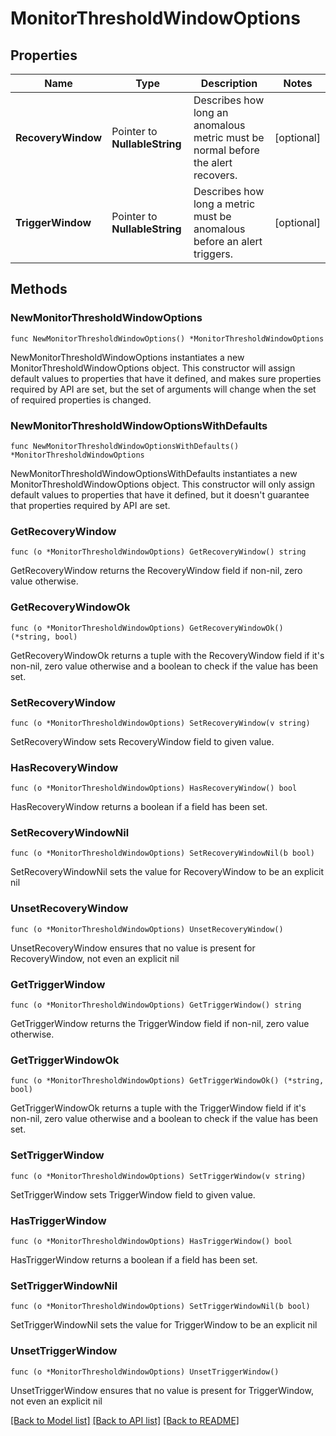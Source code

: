 # MonitorThresholdWindowOptions

## Properties

| Name               | Type                          | Description                                                                      | Notes      |
| ------------------ | ----------------------------- | -------------------------------------------------------------------------------- | ---------- |
| **RecoveryWindow** | Pointer to **NullableString** | Describes how long an anomalous metric must be normal before the alert recovers. | [optional] |
| **TriggerWindow**  | Pointer to **NullableString** | Describes how long a metric must be anomalous before an alert triggers.          | [optional] |

## Methods

### NewMonitorThresholdWindowOptions

`func NewMonitorThresholdWindowOptions() *MonitorThresholdWindowOptions`

NewMonitorThresholdWindowOptions instantiates a new MonitorThresholdWindowOptions object.
This constructor will assign default values to properties that have it defined,
and makes sure properties required by API are set, but the set of arguments
will change when the set of required properties is changed.

### NewMonitorThresholdWindowOptionsWithDefaults

`func NewMonitorThresholdWindowOptionsWithDefaults() *MonitorThresholdWindowOptions`

NewMonitorThresholdWindowOptionsWithDefaults instantiates a new MonitorThresholdWindowOptions object.
This constructor will only assign default values to properties that have it defined,
but it doesn't guarantee that properties required by API are set.

### GetRecoveryWindow

`func (o *MonitorThresholdWindowOptions) GetRecoveryWindow() string`

GetRecoveryWindow returns the RecoveryWindow field if non-nil, zero value otherwise.

### GetRecoveryWindowOk

`func (o *MonitorThresholdWindowOptions) GetRecoveryWindowOk() (*string, bool)`

GetRecoveryWindowOk returns a tuple with the RecoveryWindow field if it's non-nil, zero value otherwise
and a boolean to check if the value has been set.

### SetRecoveryWindow

`func (o *MonitorThresholdWindowOptions) SetRecoveryWindow(v string)`

SetRecoveryWindow sets RecoveryWindow field to given value.

### HasRecoveryWindow

`func (o *MonitorThresholdWindowOptions) HasRecoveryWindow() bool`

HasRecoveryWindow returns a boolean if a field has been set.

### SetRecoveryWindowNil

`func (o *MonitorThresholdWindowOptions) SetRecoveryWindowNil(b bool)`

SetRecoveryWindowNil sets the value for RecoveryWindow to be an explicit nil

### UnsetRecoveryWindow

`func (o *MonitorThresholdWindowOptions) UnsetRecoveryWindow()`

UnsetRecoveryWindow ensures that no value is present for RecoveryWindow, not even an explicit nil

### GetTriggerWindow

`func (o *MonitorThresholdWindowOptions) GetTriggerWindow() string`

GetTriggerWindow returns the TriggerWindow field if non-nil, zero value otherwise.

### GetTriggerWindowOk

`func (o *MonitorThresholdWindowOptions) GetTriggerWindowOk() (*string, bool)`

GetTriggerWindowOk returns a tuple with the TriggerWindow field if it's non-nil, zero value otherwise
and a boolean to check if the value has been set.

### SetTriggerWindow

`func (o *MonitorThresholdWindowOptions) SetTriggerWindow(v string)`

SetTriggerWindow sets TriggerWindow field to given value.

### HasTriggerWindow

`func (o *MonitorThresholdWindowOptions) HasTriggerWindow() bool`

HasTriggerWindow returns a boolean if a field has been set.

### SetTriggerWindowNil

`func (o *MonitorThresholdWindowOptions) SetTriggerWindowNil(b bool)`

SetTriggerWindowNil sets the value for TriggerWindow to be an explicit nil

### UnsetTriggerWindow

`func (o *MonitorThresholdWindowOptions) UnsetTriggerWindow()`

UnsetTriggerWindow ensures that no value is present for TriggerWindow, not even an explicit nil

[[Back to Model list]](../README.md#documentation-for-models) [[Back to API list]](../README.md#documentation-for-api-endpoints) [[Back to README]](../README.md)
